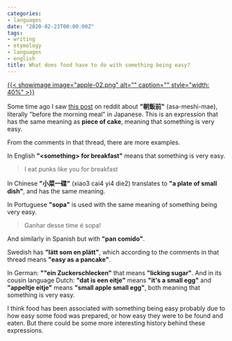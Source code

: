 ```yaml
---
categories:
- languages
date: "2020-02-23T00:00:00Z"
tags:
- writing
- etymology
- languages
- english
title: What does food have to do with something being easy?
---
```


<a href="/2020/04/04/apple-2.html">
{{< showimage
  image="apple-02.png"
  alt=""
  caption=""
  style="width: 40%"
>}}
</a>

Some time ago I saw [this post](https://www.reddit.com/r/etymology/comments/dsknqj/japanese_idiom_%E6%9C%9D%E9%A3%AF%E5%89%8D_asameshimae_lit_before/)
on reddit about **"朝飯前"** (asa-meshi-mae), literally "before the morning meal" in Japanese.
This is an expression that has the same meaning as **piece of cake**, meaning that something is very easy.

From the comments in that thread, there are more examples.

In English **"&lt;something&gt; for breakfast"** means that something is very easy.

>I eat punks like you for breakfast

In Chinese **"小菜一碟"** (xiao3 cai4 yi4 die2) translates to **"a plate of small dish"**,
and has the same meaning.

In Portuguese **"sopa"** is used with the same meaning of something being very easy.

>Ganhar desse time é sopa!

And similarly in Spanish but with **"pan comido"**.

Swedish has **"lätt som en plätt"**, which according to the comments in that thread
means **"easy as a pancake"**.

In German: **""ein Zuckerschlecken"** that means **"licking sugar"**. And in its cousin
language Dutch: **"dat is een eitje"** means **"it's a small egg"** and **"appeltje eitje"**
means **"small apple small egg"**, both meaning that something is very easy.

I think food has been associated with something being easy probably due to
how easy some food was prepared, or how easy they were to be found and eaten.
But there could be some more interesting history behind these expressions.
